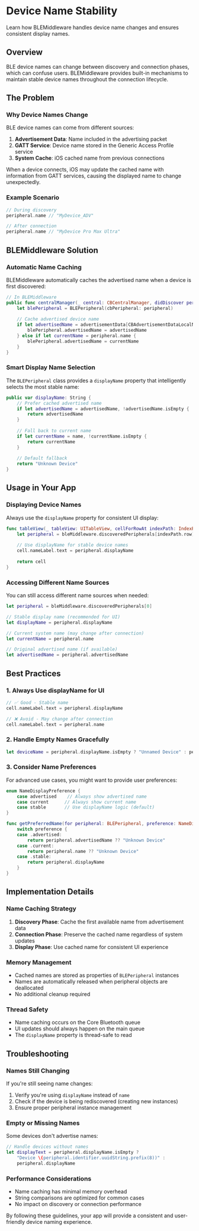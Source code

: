 # Device Name Stability

Learn how BLEMiddleware handles device name changes and ensures consistent display names.

## Overview

BLE device names can change between discovery and connection phases, which can confuse users. BLEMiddleware provides built-in mechanisms to maintain stable device names throughout the connection lifecycle.

## The Problem

### Why Device Names Change

BLE device names can come from different sources:

1. **Advertisement Data**: Name included in the advertising packet
2. **GATT Service**: Device name stored in the Generic Access Profile service
3. **System Cache**: iOS cached name from previous connections

When a device connects, iOS may update the cached name with information from GATT services, causing the displayed name to change unexpectedly.

### Example Scenario

```swift
// During discovery
peripheral.name // "MyDevice_ADV"

// After connection
peripheral.name // "MyDevice Pro Max Ultra"
```

## BLEMiddleware Solution

### Automatic Name Caching

BLEMiddleware automatically caches the advertised name when a device is first discovered:

```swift
// In BLEMiddleware
public func centralManager(_ central: CBCentralManager, didDiscover peripheral: CBPeripheral, advertisementData: [String: Any], rssi RSSI: NSNumber) {
    let blePeripheral = BLEPeripheral(cbPeripheral: peripheral)
    
    // Cache advertised device name
    if let advertisedName = advertisementData[CBAdvertisementDataLocalNameKey] as? String {
        blePeripheral.advertisedName = advertisedName
    } else if let currentName = peripheral.name {
        blePeripheral.advertisedName = currentName
    }
}
```

### Smart Display Name Selection

The `BLEPeripheral` class provides a `displayName` property that intelligently selects the most stable name:

```swift
public var displayName: String {
    // Prefer cached advertised name
    if let advertisedName = advertisedName, !advertisedName.isEmpty {
        return advertisedName
    }
    
    // Fall back to current name
    if let currentName = name, !currentName.isEmpty {
        return currentName
    }
    
    // Default fallback
    return "Unknown Device"
}
```

## Usage in Your App

### Displaying Device Names

Always use the `displayName` property for consistent UI display:

```swift
func tableView(_ tableView: UITableView, cellForRowAt indexPath: IndexPath) -> UITableViewCell {
    let peripheral = bleMiddleware.discoveredPeripherals[indexPath.row]
    
    // Use displayName for stable device names
    cell.nameLabel.text = peripheral.displayName
    
    return cell
}
```

### Accessing Different Name Sources

You can still access different name sources when needed:

```swift
let peripheral = bleMiddleware.discoveredPeripherals[0]

// Stable display name (recommended for UI)
let displayName = peripheral.displayName

// Current system name (may change after connection)
let currentName = peripheral.name

// Original advertised name (if available)
let advertisedName = peripheral.advertisedName
```

## Best Practices

### 1. Always Use displayName for UI

```swift
// ✅ Good - Stable name
cell.nameLabel.text = peripheral.displayName

// ❌ Avoid - May change after connection
cell.nameLabel.text = peripheral.name
```

### 2. Handle Empty Names Gracefully

```swift
let deviceName = peripheral.displayName.isEmpty ? "Unnamed Device" : peripheral.displayName
```

### 3. Consider Name Preferences

For advanced use cases, you might want to provide user preferences:

```swift
enum NameDisplayPreference {
    case advertised    // Always show advertised name
    case current      // Always show current name
    case stable       // Use displayName logic (default)
}

func getPreferredName(for peripheral: BLEPeripheral, preference: NameDisplayPreference) -> String {
    switch preference {
    case .advertised:
        return peripheral.advertisedName ?? "Unknown Device"
    case .current:
        return peripheral.name ?? "Unknown Device"
    case .stable:
        return peripheral.displayName
    }
}
```

## Implementation Details

### Name Caching Strategy

1. **Discovery Phase**: Cache the first available name from advertisement data
2. **Connection Phase**: Preserve the cached name regardless of system updates
3. **Display Phase**: Use cached name for consistent UI experience

### Memory Management

- Cached names are stored as properties of `BLEPeripheral` instances
- Names are automatically released when peripheral objects are deallocated
- No additional cleanup required

### Thread Safety

- Name caching occurs on the Core Bluetooth queue
- UI updates should always happen on the main queue
- The `displayName` property is thread-safe to read

## Troubleshooting

### Names Still Changing

If you're still seeing name changes:

1. Verify you're using `displayName` instead of `name`
2. Check if the device is being rediscovered (creating new instances)
3. Ensure proper peripheral instance management

### Empty or Missing Names

Some devices don't advertise names:

```swift
// Handle devices without names
let displayText = peripheral.displayName.isEmpty ? 
    "Device \(peripheral.identifier.uuidString.prefix(8))" : 
    peripheral.displayName
```

### Performance Considerations

- Name caching has minimal memory overhead
- String comparisons are optimized for common cases
- No impact on discovery or connection performance

By following these guidelines, your app will provide a consistent and user-friendly device naming experience.